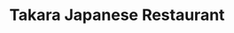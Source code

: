 ---
layout: place
title: "Takara Japanese Restaurant"
permalink: /massachusetts/canton/takara-japanese-restaurant.html
stateAbbr: MA
stateName: Massachusetts
cityName: Canton
seo:
  name: "Takara Japanese Restaurant"
  type: Restaurant
  links: http://www.takarajapaneserestaurant.com/
description: "Takara Japanese Restaurant serves delicious sushi in Canton, Massachusetts. Try fresh Japanese dishes for a great dining experience. "
place_id: ChIJj2oWON-A5IkR-UfQbR4zyug
photos:
  - name: >-
      places/ChIJj2oWON-A5IkR-UfQbR4zyug/photos/AeeoHcL939nr-eGyOOMeeHLe5xAy3VhQl8WDrgAf7j0YW-XNEHPj83n5rBclxbqkzAbiKae93oxhmbUGFmVeYlpg1PLWbytLRCN3N4Yqfg1rj-W7VZKG2usWZFJwXdkQ_kt6mIGYHRn9FYt9tFszQexMTQ16pB1iC46JEsUFWeK5QbfMwiQSof0OkJkX1m2__xmu2l8eVoR0jJk8ZP4tJz4FIVpvhYOIxNTmacf73BWcscoxzXfoe-4MGNliwtVLdnQRBIxTm0GORXbTX27Ar0RsIQGeOJo0M_1UpsOS6DDIg4C_5Q
    widthPx: 2862
    heightPx: 2927
    authorAttributions:
      - displayName: Takara Japanese Restaurant
        uri: https://maps.google.com/maps/contrib/101176207996942466330
        photoUri: >-
          https://lh3.googleusercontent.com/a/ACg8ocKeFoAuw82wDeH0xDD-qR95VP_NxTqrUnEpFhhe7QMbW_ZGIg=s100-p-k-no-mo
    flagContentUri: >-
      https://www.google.com/local/imagery/report/?cb_client=maps_api_places.places_api&image_key=!1e10!2sAF1QipNNNECRq4I8Wgl5UyvS5qgHGk6PQyVecL4OIXwn&hl=en-US
    googleMapsUri: >-
      https://www.google.com/maps/place//data=!3m4!1e2!3m2!1sAF1QipNNNECRq4I8Wgl5UyvS5qgHGk6PQyVecL4OIXwn!2e10!4m2!3m1!1s0x89e480df38166a8f:0xe8ca331e6dd047f9
  - name: >-
      places/ChIJj2oWON-A5IkR-UfQbR4zyug/photos/AeeoHcLs28wXi7aJ3Plc48N4XNKBQOqqgo9tlwbbimXIw4vEK-vNbbBe9rqFrfEQLX9rothZ6CmiQ7SLxI_LU1BqeLG0dgkx7_CkwI72XfCT0QyeYu2CEXiiBk93Yoeu-3q2zzg8q_xKD1kUf-PhD8iFeoIqrfbvk66LQbc9AHMXQSm8MW724m7DL9l45oc2uPH-OmZGaAC9cPv6ADTYGqsJ194RPOF83Hd1uDzrMfWMoxnGhqSMKxan9mSUI9_z-AMzfKCvJXw_jGpLEoIh_HXRplXecsE5DviDYOvS3tKTp7PWC6aA_e3QWvqIfnItBKf58ubcFM0MkdXJOl47DlaVjtS6dcOoBmOlrheHj3QTZPWalEYj5aBlA3jS5yFOnGZqbEdRX7-MRgcTq159I9UwNlc3nH83Md13JUYDEVvYaCCfVA
    widthPx: 3276
    heightPx: 1844
    authorAttributions:
      - displayName: Sebastian Mavrides
        uri: https://maps.google.com/maps/contrib/106938693593922249684
        photoUri: >-
          https://lh3.googleusercontent.com/a/ACg8ocLyNyfSHYOcqJEOdldNnAkoX0yi7eLA-itdJ8r9IlTUce1a4w=s100-p-k-no-mo
    flagContentUri: >-
      https://www.google.com/local/imagery/report/?cb_client=maps_api_places.places_api&image_key=!1e10!2sCIHM0ogKEICAgIC257DNCw&hl=en-US
    googleMapsUri: >-
      https://www.google.com/maps/place//data=!3m4!1e2!3m2!1sCIHM0ogKEICAgIC257DNCw!2e10!4m2!3m1!1s0x89e480df38166a8f:0xe8ca331e6dd047f9
  - name: >-
      places/ChIJj2oWON-A5IkR-UfQbR4zyug/photos/AeeoHcIwrs4MwRf7gmlHOmwO_-_5ctttzyHw7TQHg2Aa1f-2DRteqp7KhfsjRU2M0fdG1ankk4F2RkFgamuqWK1XltucQRcquJVaPeEjViRJxG_nU1Ud9Fo0xlYdMlkcQqXjxV3DlapoYfzqkZY9pSxgMSOWSlI3CDBA7NsJKmy2LbMtv-A3UE1JcGEv6qmX4Be0GQoc99UIOwzuEjb7wL3UwB968OLAEbnd3w8CRP985O9ykXcCs1LF1bAE9JrHSdW26-8wrtxhWqheRly4BXM98dxKPSzLo_CFhHopb-jlNOgyRNN7EAXR1FRxfGCIu_NmeTVF3iDw58ZZbxbGDFA72MfZpOLWz-A5jhYGuepYb0lWsDpvv3R9_69LrTeUQ37v3H7_uN2OjDcToy83sSf61e-NrR8R5-0LRCuFBlgOmOj_Jg
    widthPx: 3024
    heightPx: 4032
    authorAttributions:
      - displayName: li yan Cheng
        uri: https://maps.google.com/maps/contrib/103927695405801237362
        photoUri: >-
          https://lh3.googleusercontent.com/a-/ALV-UjXpP_Bo-_RoZZ9fHQgY7Rr6GzV5wjXYNOzybErYOpU4dRsK-fo=s100-p-k-no-mo
    flagContentUri: >-
      https://www.google.com/local/imagery/report/?cb_client=maps_api_places.places_api&image_key=!1e10!2sCIHM0ogKEICAgICh5v2Vdw&hl=en-US
    googleMapsUri: >-
      https://www.google.com/maps/place//data=!3m4!1e2!3m2!1sCIHM0ogKEICAgICh5v2Vdw!2e10!4m2!3m1!1s0x89e480df38166a8f:0xe8ca331e6dd047f9
  - name: >-
      places/ChIJj2oWON-A5IkR-UfQbR4zyug/photos/AeeoHcL2TNGn17NnVfL3BBDih8EZD4GtNXVCNWt5-_YTUVm6wUUMzpNiPV5QwZYcUxfbft69B3fF_NkS0e5o-ASyCGWwYgtEGssrQKABruc8ZsBmUZ97l5hhHN9CO4AlwLAS_iTPLL3W9yofHM-JWyhMka0l0IZeFA0Jel5ZyHt8OCMXlT6yQyMBjRpIOzcsLADoFWAxN3sMQoru7kclr9looUsCdjoev_cFIrAFBT0OVFBoNQMDSZFXUU5b3Rd2dmHrBUaC2U2JB58tWvF0e8nww58bitKcfu4u9c2TStxh-YkpRgUykKtAputkCAgxzGUrGHAoDCocj6d70z9TuBdh0TEtr5nUIIFl2NK5YyRpP3xKApm1r5md-mTidvAXMWJfPFOlcxNi3V4l2mbDRZRnR-tS99Xb2-fuxub-DtB7W7I
    widthPx: 3024
    heightPx: 4032
    authorAttributions:
      - displayName: Sara Gordon
        uri: https://maps.google.com/maps/contrib/115547600799384631630
        photoUri: >-
          https://lh3.googleusercontent.com/a-/ALV-UjV7c5sQgf59YLJHWMZxiOUo3fzwh_gjwW4Z0I4i8GKw7HHADvcoHw=s100-p-k-no-mo
    flagContentUri: >-
      https://www.google.com/local/imagery/report/?cb_client=maps_api_places.places_api&image_key=!1e10!2sCIHM0ogKEICAgICr1sDqMQ&hl=en-US
    googleMapsUri: >-
      https://www.google.com/maps/place//data=!3m4!1e2!3m2!1sCIHM0ogKEICAgICr1sDqMQ!2e10!4m2!3m1!1s0x89e480df38166a8f:0xe8ca331e6dd047f9
  - name: >-
      places/ChIJj2oWON-A5IkR-UfQbR4zyug/photos/AeeoHcJzfrOqL1kXPEypYy5ZH1NhxUYUd7OzNzPvBaCLIxAtXkPxYQsac0yZ73LUlMRiFuSPZv94MaixMVcfUuQRHpWSv8Wl8uXddT5icR_6sU7fPdhgNNFmrYnnfCOL1oCHYVnra_m0Lhi45IqrKT0HuLlwvO1cMcVG31sP_eeMaj6pPbfHllZv0INA1ryBxrEx6m9NLuTF2vycxHdmMMOGdObt9Riaryp0HhJT3QZ_4dfs-VAJMnhXWiiFYS2k7GXyLbU6iaZnh7Qj_dvF8kD9E_yIe9tAFEaRBQ_lRSRU8aELoD1koEpVoHP6wKsvP7mvtoYsS7Ej4XDEsmkZfnDB9pUVaKVYyOKlZAvxvjfONbL0Ag6G6IKTS1YLmtPW8Glo3C9-37LB_oh7-8Bb2c9EGmLuJnTfhJE1EcTzVC24cp_wBIJm
    widthPx: 4032
    heightPx: 2268
    authorAttributions:
      - displayName: Barry G
        uri: https://maps.google.com/maps/contrib/105073120105082531174
        photoUri: >-
          https://lh3.googleusercontent.com/a/ACg8ocL1AU-jkUitJ-8zpibp3k84aVJ9YICzHtVi09mDdXf5yfPQKw=s100-p-k-no-mo
    flagContentUri: >-
      https://www.google.com/local/imagery/report/?cb_client=maps_api_places.places_api&image_key=!1e10!2sCIHM0ogKEICAgICH-JbdqwE&hl=en-US
    googleMapsUri: >-
      https://www.google.com/maps/place//data=!3m4!1e2!3m2!1sCIHM0ogKEICAgICH-JbdqwE!2e10!4m2!3m1!1s0x89e480df38166a8f:0xe8ca331e6dd047f9
  - name: >-
      places/ChIJj2oWON-A5IkR-UfQbR4zyug/photos/AeeoHcLHXD1_KYUwkOI_9D2pqbso8xC-Y0H49EqYoPT1b91skGgtsx63QRdtbABb9APh-DyNi-fbRXrYjBnpT5dJgbwcn3hclU1SvYe_WZFNBlXkBWVW9C-4N7AaZEZZqPa25gg_Z5hdXDf_H4Lnban-CVbIHmw4jCppwGDChSVORaCLzOK0WlNI2-Of9RT2yucmdrVk4nr7MVsrSYD7a0eNGiZc66LELeXSFuJksXU4c0C8i5wrpiCDeZZXKV83w13EWnUtwQMRGemVYjspaU8hHBSxhP4j42JK6vP8svBrpRLUPcxa71CLiHXeilw8sKroncg7QQUIVoic708UB7NgLvxIxdtyYn8l4CnIFONfGnlLthPyCieUJAGKcZAVsCMf4CFjRQSmZj_r-7UwlFgoMl8zx6jpndUj58oz3I--4Xo5sg
    widthPx: 3000
    heightPx: 4000
    authorAttributions:
      - displayName: Wai Lai
        uri: https://maps.google.com/maps/contrib/101817940150612011507
        photoUri: >-
          https://lh3.googleusercontent.com/a-/ALV-UjVnHwHglkha-1QRBcfCK5Iqx4zkv-F-8GlDAtFpWkGCfXpvaJRDag=s100-p-k-no-mo
    flagContentUri: >-
      https://www.google.com/local/imagery/report/?cb_client=maps_api_places.places_api&image_key=!1e10!2sCIHM0ogKEICAgID_sc6JbQ&hl=en-US
    googleMapsUri: >-
      https://www.google.com/maps/place//data=!3m4!1e2!3m2!1sCIHM0ogKEICAgID_sc6JbQ!2e10!4m2!3m1!1s0x89e480df38166a8f:0xe8ca331e6dd047f9
  - name: >-
      places/ChIJj2oWON-A5IkR-UfQbR4zyug/photos/AeeoHcJADqiSKnxDUd3SxV1dg3IJvA7_WyDrlF-914W5U_KRzXSszIvnYeb4HzTEP31lc_AHFXhhmudV3aVVNLOD2aKfq7h6gGJNbb88DEo5opxwU0QBkZKJ75XVwPol9rYRT-Yrpb6t9A6flSjGFjfgnrVHu87JdV0-cVrH63cLxJF0GJQ3sOK_edlPJyI65w487Imp6--AfXJp0PcoiVgT6RAXncPRd8pYyx3H4L0cBLgXqQ_ilM63eXvuaHyD1b7T6hOXL6RZYJs3nTGcfb0zAgFH3plNKax0JjGMYwEnTl5j8RzSiHuUkbNCVAt8OVvYGzQDijpSBzbUpPfVFnCflajCMEO321W1W0vEVuxpPYFh58JdQMTv33SQKCzVL5HXS_s0NJ0zBBALzYRnd6OhWTWalqfE0zJ1qir6wi0G7X3AU1fh
    widthPx: 3024
    heightPx: 4032
    authorAttributions:
      - displayName: Travel Wanderer
        uri: https://maps.google.com/maps/contrib/109792351349862556636
        photoUri: >-
          https://lh3.googleusercontent.com/a/ACg8ocIRBgv7l8heytPQmwpL3mgITKsEi9nRmN9UR_f_1a46iFR-gA=s100-p-k-no-mo
    flagContentUri: >-
      https://www.google.com/local/imagery/report/?cb_client=maps_api_places.places_api&image_key=!1e10!2sCIHM0ogKEICAgICZu9TAnQE&hl=en-US
    googleMapsUri: >-
      https://www.google.com/maps/place//data=!3m4!1e2!3m2!1sCIHM0ogKEICAgICZu9TAnQE!2e10!4m2!3m1!1s0x89e480df38166a8f:0xe8ca331e6dd047f9
  - name: >-
      places/ChIJj2oWON-A5IkR-UfQbR4zyug/photos/AeeoHcIQcwrFbkpwM15-qY36gJnoCqxpzF8D8v8Iv2Miipv0uLrGytd9Zwq3mIA4hXLoCS5AHV6fHFBNB57-APokvonNsHqFLti-2C19DP4ofJm7ltY_hFlytcy53aTpsgyC9bXqRjgO3H715O5wK6Jy9RVXDaNKkd2Lh0F5UU2Wp-yLrNe5zMcdJl4vsp6VoonlG_HaJKSrIMe98fawFnht2W7M6uxJwcI8Cj7aTaK-knLDMlGlDdQpiUUssXBqGRnHsf8jP5KtvXs2zxr985TE_3Dj4v3tOI6D27TKio18aDbyz4EWSUgborIHwmhD8RpxJsROMGHSEho7N48Ycq3WzEKnOsi_ERp9hTU95KXtGTY9rWcJy0i9vewOoS2aQZEwJ2a9qZ0i0tdlO6Hdgjv_b7VvAWibksecYGsqW-dUJEAyMJ2F
    widthPx: 2160
    heightPx: 3840
    authorAttributions:
      - displayName: Ange X
        uri: https://maps.google.com/maps/contrib/109817258081353524788
        photoUri: >-
          https://lh3.googleusercontent.com/a/ACg8ocLd7ZE5vw0ea_6e-Em-PlwgHDBbr0kuTO6VQLyFRxVcLgy-Yg=s100-p-k-no-mo
    flagContentUri: >-
      https://www.google.com/local/imagery/report/?cb_client=maps_api_places.places_api&image_key=!1e10!2sCIHM0ogKEICAgMDAwu3rwgE&hl=en-US
    googleMapsUri: >-
      https://www.google.com/maps/place//data=!3m4!1e2!3m2!1sCIHM0ogKEICAgMDAwu3rwgE!2e10!4m2!3m1!1s0x89e480df38166a8f:0xe8ca331e6dd047f9
  - name: >-
      places/ChIJj2oWON-A5IkR-UfQbR4zyug/photos/AeeoHcId3tRfYyAPK-Tb_DIZFmGJbNUPSojJIXMfOWWLJIVaXtX8GfuPUdSlynWX5SFdGkd8By-JF_TRxPXRlsn8W9ggheK88BWqBz6HJmM1lkoOhzKhob0wbhpRAZ2A_LcrcPTLZRsWrwuIIMgbqHDFeIABzEoAfecO0Wcq-lJryO4fp5y1vEalRkceMEGcf4Md4sQfq2dxAll--sx53mhFfaHA0C7_r2AOSEaP9iN1EMEddZEdLDjeOTLL2P79aDQjCu_fmiJVcjr7tlmkbBVFkKlKAVqeZTsEAEda8v6utIN6kWgOY2kaVD7gdwkbTjJ3-iCiIElHDVTi3DzSolwCD_sjSDvowSh5s6lslRq_hm7X6JN3iKOlzEtodu9m--2HV8mwp-soyO4a__EcFwq73PZ77LYBoYHufxvQXOr4raaknS0
    widthPx: 4032
    heightPx: 1960
    authorAttributions:
      - displayName: Craig Perkinson
        uri: https://maps.google.com/maps/contrib/106857852855228098283
        photoUri: >-
          https://lh3.googleusercontent.com/a-/ALV-UjUqDzbgbqTJXjiduVdR8PaQ6gyoZkKs9-KVjxAPdHQDizg2CTWZ=s100-p-k-no-mo
    flagContentUri: >-
      https://www.google.com/local/imagery/report/?cb_client=maps_api_places.places_api&image_key=!1e10!2sCIHM0ogKEICAgIDEoMCs1wE&hl=en-US
    googleMapsUri: >-
      https://www.google.com/maps/place//data=!3m4!1e2!3m2!1sCIHM0ogKEICAgIDEoMCs1wE!2e10!4m2!3m1!1s0x89e480df38166a8f:0xe8ca331e6dd047f9
  - name: >-
      places/ChIJj2oWON-A5IkR-UfQbR4zyug/photos/AeeoHcJf1bdsJeeCkBNmU-h5-n04lLfCukRkpWt7SnvLJgIQ4BWep6XgxnwKA8aXfmcFvROO7K5LWLNABNgDrl_hDnwJVeSwDj6fgTKsBLkdiHX5QTg8WOC9jrHTMnFuN9BJr_2jj1Byo9Xpx7cvGAb1YlAh4AJYBerH5nuTIxOnGNeHvvFwt3HGZK5y6gx8ABolyjfdtsd5hisb4z-EOWFwOlg5AIXkPU5Jkix5pgWZP6nq5GEhAPoXHB2TkHDq_ES5uUZiO6ujM0U5GyNYzWQpccYJ9tFqRg4RiCsuuKb8oxLieRbUKpvoLW9hW5gOreTCXdIYHZvM3tpYokhLIKhxqC2ghrSFnsRo3JaCdVzJhhCWK7gCYC4iksAHiEIZr1626PafyiXMZ4w1MJkprWO_8h4gGFmFCFICTbokcnANB8oIvPA
    widthPx: 3024
    heightPx: 4032
    authorAttributions:
      - displayName: Sara Gordon
        uri: https://maps.google.com/maps/contrib/115547600799384631630
        photoUri: >-
          https://lh3.googleusercontent.com/a-/ALV-UjV7c5sQgf59YLJHWMZxiOUo3fzwh_gjwW4Z0I4i8GKw7HHADvcoHw=s100-p-k-no-mo
    flagContentUri: >-
      https://www.google.com/local/imagery/report/?cb_client=maps_api_places.places_api&image_key=!1e10!2sCIHM0ogKEICAgICr1sDq0QE&hl=en-US
    googleMapsUri: >-
      https://www.google.com/maps/place//data=!3m4!1e2!3m2!1sCIHM0ogKEICAgICr1sDq0QE!2e10!4m2!3m1!1s0x89e480df38166a8f:0xe8ca331e6dd047f9
address: 538 Washington St, Canton, MA 02021, USA
street: 538 Washington St
city: Canton
state: MA
zip: '02021'
country: USA
neighborhood: null
latitude: '42.152594'
longitude: '-71.148170'
accessibility_options:
  wheelchairAccessibleParking: true
  wheelchairAccessibleRestroom: true
  wheelchairAccessibleSeating: true
business_status: OPERATIONAL
name: Takara Japanese Restaurant
google_maps_links:
  directionsUri: >-
    https://www.google.com/maps/dir//''/data=!4m7!4m6!1m1!4e2!1m2!1m1!1s0x89e480df38166a8f:0xe8ca331e6dd047f9!3e0
  placeUri: https://maps.google.com/?cid=16774275967879235577
  writeAReviewUri: >-
    https://www.google.com/maps/place//data=!4m3!3m2!1s0x89e480df38166a8f:0xe8ca331e6dd047f9!12e1
  reviewsUri: >-
    https://www.google.com/maps/place//data=!4m4!3m3!1s0x89e480df38166a8f:0xe8ca331e6dd047f9!9m1!1b1
  photosUri: >-
    https://www.google.com/maps/place//data=!4m3!3m2!1s0x89e480df38166a8f:0xe8ca331e6dd047f9!10e5
primary_type: Japanese Restaurant
opening_hours:
  regular:
    - 'Monday: 11:30 AM – 3:00 PM, 5:00 – 9:30 PM'
    - 'Tuesday: 11:30 AM – 3:00 PM, 5:00 – 9:30 PM'
    - 'Wednesday: 11:30 AM – 3:00 PM, 5:00 – 9:30 PM'
    - 'Thursday: 11:30 AM – 3:00 PM, 5:00 – 9:30 PM'
    - 'Friday: 11:30 AM – 3:00 PM, 5:00 – 10:30 PM'
    - 'Saturday: 12:00 – 10:30 PM'
    - 'Sunday: 5:00 – 9:30 PM'
  current:
    - 'Monday: 11:30 AM – 3:00 PM, 5:00 – 9:30 PM'
    - 'Tuesday: 11:30 AM – 3:00 PM, 5:00 – 9:30 PM'
    - 'Wednesday: 11:30 AM – 3:00 PM, 5:00 – 9:30 PM'
    - 'Thursday: 11:30 AM – 3:00 PM, 5:00 – 9:30 PM'
    - 'Friday: 11:30 AM – 3:00 PM, 5:00 – 10:30 PM'
    - 'Saturday: 12:00 – 10:30 PM'
    - 'Sunday: 5:00 – 9:30 PM'
secondary_opening_hours:
  regular:
    weekdayDescriptions: null
    type: null
  current:
    weekdayDescriptions: null
    type: null
phone: (781) 821-8822
price_level: PRICE_LEVEL_MODERATE
price_range: null
rating: '4.3'
rating_count: 0
website: http://www.takarajapaneserestaurant.com/
reviews: null
parking_options: null
payment_options: null
allow_dogs: null
curbside_pickup: null
delivery: null
dine_in: null
good_for_children: null
good_for_groups: null
good_for_sports: null
live_music: null
menu_for_children: null
outdoor_seating: null
reservable: null
restroom: null
serves_beer: null
serves_breakfast: null
serves_brunch: null
serves_cocktails: null
serves_coffee: null
serves_dinner: null
serves_dessert: null
serves_lunch: null
serves_vegetarian_food: null
serves_wine: null
takeout: null
update_category: essentials
summary: null

---